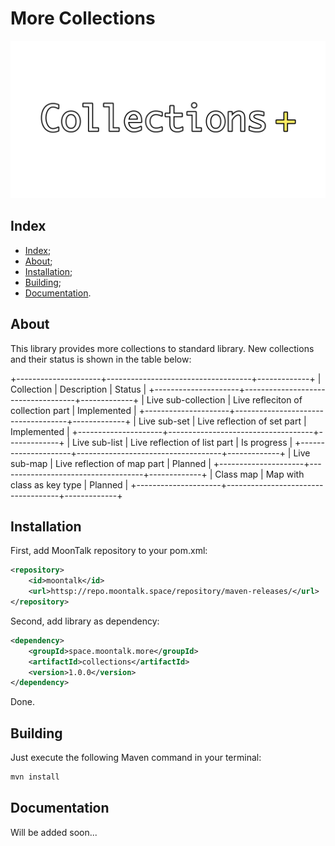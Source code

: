 # More Collections

![Logo](/images/logo.png)

## Index

- [Index](#index);
- [About](#about);
- [Installation](#installation);
- [Building](#building);
- [Documentation](#documentation).

## About

This library provides more collections to standard library.
New collections and their status is shown in the table below:

+---------------------+------------------------------------+-------------+
| Collection          | Description                        | Status      |
+---------------------+------------------------------------+-------------+
| Live sub-collection | Live refleciton of collection part | Implemented |
+---------------------+------------------------------------+-------------+
| Live sub-set        | Live reflection of set part        | Implemented |
+---------------------+------------------------------------+-------------+
| Live sub-list       | Live reflection of list part       | Is progress |
+---------------------+------------------------------------+-------------+
| Live sub-map        | Live reflection of map part        | Planned     |
+---------------------+------------------------------------+-------------+
| Class map           | Map with class as key type         | Planned     |
+---------------------+------------------------------------+-------------+

## Installation

First, add MoonTalk repository to your pom.xml:

```xml
<repository>
    <id>moontalk</id>
    <url>httsp://repo.moontalk.space/repository/maven-releases/</url>
</repository>
```

Second, add library as dependency:

```xml
<dependency>
    <groupId>space.moontalk.more</groupId>
    <artifactId>collections</artifactId>
    <version>1.0.0</version>
</dependency>
```

Done.

## Building

Just execute the following Maven command in your terminal:

```bash
mvn install
```

## Documentation

Will be added soon...
